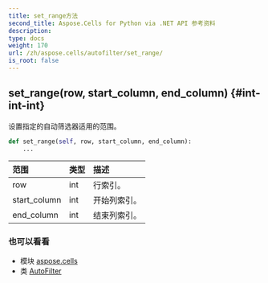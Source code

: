 ```yaml
---
title: set_range方法
second_title: Aspose.Cells for Python via .NET API 参考资料
description:
type: docs
weight: 170
url: /zh/aspose.cells/autofilter/set_range/
is_root: false
---
```

##  set_range(row, start_column, end_column) {#int-int-int}
设置指定的自动筛选器适用的范围。



```python
def set_range(self, row, start_column, end_column):
    ...
```


|范围|类型|描述|
| :- | :- | :- |
| row | int |行索引。|
| start_column | int |开始列索引。|
| end_column | int |结束列索引。|



### 也可以看看
* 模块 [aspose.cells](../../)
* 类 [AutoFilter](/cells/python-net/zh/aspose.cells/autofilter)
